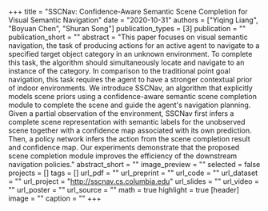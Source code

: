 +++
title = "SSCNav: Confidence-Aware Semantic Scene Completion for Visual Semantic Navigation"
date = "2020-10-31"
authors = ["Yiqing Liang", "Boyuan Chen", "Shuran Song"]
publication_types = [3]
publication = ""
publication_short = ""
abstract = "This paper focuses on visual semantic navigation, the task of producing actions for an active agent to navigate to a specified target object category in an unknown environment. To complete this task, the algorithm should simultaneously locate and navigate to an instance of the category. In comparison to the traditional point goal navigation, this task requires the agent to have a stronger contextual prior of indoor environments. We introduce SSCNav, an algorithm that explicitly models scene priors using a confidence-aware semantic scene completion module to complete the scene and guide the agent's navigation planning. Given a partial observation of the environment, SSCNav first infers a complete scene representation with semantic labels for the unobserved scene together with a confidence map associated with its own prediction. Then, a policy network infers the action from the scene completion result and confidence map. Our experiments demonstrate that the proposed scene completion module improves the efficiency of the downstream navigation policies."
abstract_short = ""
image_preview = ""
selected = false
projects = []
tags = []
url_pdf = ""
url_preprint = ""
url_code = ""
url_dataset = ""
url_project = "http://sscnav.cs.columbia.edu"
url_slides = ""
url_video = ""
url_poster = ""
url_source = ""
math = true
highlight = true
[header]
image = ""
caption = ""
+++
